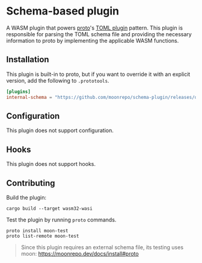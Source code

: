 # Schema-based plugin

A WASM plugin that powers [proto](https://github.com/moonrepo/proto)'s [TOML plugin](https://moonrepo.dev/docs/proto/toml-plugin) pattern. This plugin is responsible for parsing the TOML schema file and providing the necessary information to proto by implementing the applicable WASM functions.

## Installation

This plugin is built-in to proto, but if you want to override it with an explicit version, add the following to `.prototools`.

```toml
[plugins]
internal-schema = "https://github.com/moonrepo/schema-plugin/releases/download/vX.Y.Z/schema_plugin.wasm"
```

## Configuration

This plugin does not support configuration.

## Hooks

This plugin does not support hooks.

## Contributing

Build the plugin:

```shell
cargo build --target wasm32-wasi
```

Test the plugin by running `proto` commands.

```shell
proto install moon-test
proto list-remote moon-test
```

> Since this plugin requires an external schema file, its testing uses moon: https://moonrepo.dev/docs/install#proto
